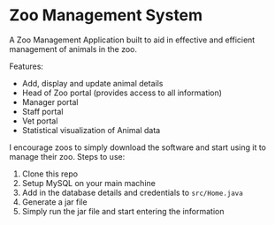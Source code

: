 # Zoo Management System
A Zoo Management Application built to aid in effective and efficient management of animals in the zoo.

Features:
* Add, display and update animal details
* Head of Zoo portal (provides access to all information)
* Manager portal
* Staff portal
* Vet portal
* Statistical visualization of Animal data


I encourage zoos to simply download the software and start using it to manage their zoo.
Steps to use:
1. Clone this repo
2. Setup MySQL on your main machine
3. Add in the database details and credentials to ```src/Home.java```
4. Generate a jar file
5. Simply run the jar file and start entering the information
